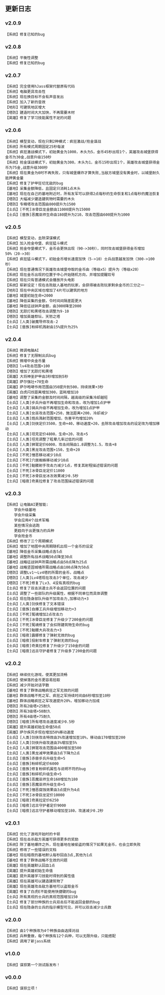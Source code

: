 ## 更新日志
### v2.0.9
    【系统】修复已知的bug
### v2.0.8
    【系统】平衡性调整
    【系统】修复已知的bug
### v2.0.7
    【系统】完全使用hJass框架代替原有代码
    【系统】电脑更具攻击性
    【系统】现在换目标不会有声音发出
    【系统】加入了新的音效
    【地形】可建筑地区增大
    【塔防】建造时间大大加快，不再需要木材
    【英雄】修复了学习技能属性不足的问题
### v2.0.6
    【系统】模型变动，现在只剩2种模式：疯狂激战/抢金谋战
    【系统】所有模式周期固定25秒每波
    【系统】疯狂激战模式下，初始黄金为1000，木头为5，金币45秒出现1个，英雄攻击城堡获得金币为30金,战意升级150秒
    【系统】抢金谋战模式下，初始黄金为300，木头为1，金币15秒出现1个，英雄攻击城堡获得金币为75金,战意升级300秒
    【系统】现在黄金为0时不再失败，只有城堡爆炸才算失败,当敌方城堡没有黄金时，以城堡耐久抵押黄金量
    【系统】修复了护甲狂切无敌的bug
    【基地】采集金额降低，且固定只消耗1点木头
    【基地】现在在自己的基地附近时，所有友军可以获得2点每秒的生命恢复和1点每秒的魔法恢复
    【塔防】大幅减少建造建筑物时需要的木头
    【塔防】专精塔攻击范围由800提升为1500
    【士兵】[不死]冰骨巨龙金额由11000提升为15000
    【士兵】[兽族]恶魔巫师生命由180提升为210，攻击范围由600提升为1000
### v2.0.5
    【系统】模型变动，去除深谋模式
    【系统】加入抢金夺堡、疯狂猛斗模式
    【系统】抢金夺堡模式下，金币会更快出现（90->30秒），同时攻击城堡获得金币增加50%（20->30）
    【系统】疯狂猛斗模式下，初始金币增长速度加快（5->10）士兵战意越发加快（300->100秒）
    【系统】现在普通情况下英雄攻击城堡夺取的金币由（等级x5）提升为（等级x20）
    【系统】现在金币出现的位置于中心开始随机方向，并增加提醒叹号
    【系统】现在只有普通模式会播放开头电影
    【系统】崭新设定！现在击败敌人基地的玩家，会获得被击败玩家剩余金币的三分之一
    【地形】现在中央区域也增加了4片可以建筑的地方
    【基地】城堡初始生命+2000
    【基地】降低采集的金额，令时间间隔差距更大
    【基地】降低征战钟声金额，由3000降至2000
    【塔防】无踪灯和黑塔攻击调整为9-10
    【塔防】增加英雄祭坛，天怒之塔
    【士兵】[人类]破魔导师攻击-2
    【士兵】[兽族]粉碎机溅射由15%提升为25%
### v2.0.4
    【系统】微调电脑AI
    【系统】修复了无限制出兵bug
    【系统】微增中央金币量
    【塔防】lv4攻击范围+100
    【塔防】增加了无踪灯和黑塔
    【英雄】大将神圣护甲由3秒增加到5秒
    【英雄】萨尔强壮+70生命
    【英雄】萨尔咆哮作用范围由350提升到500，持续效果+3秒
    【英雄】白虎闪烁距离增加300，蓝耗增加10
    【基地】调整了采集的金额及时间间隔，越高级的采集冷却越短
    【士兵】[人类]步兵升级不再增加生命和攻击，改为增加1点护甲
    【士兵】[人类]骑兵升级不再增加生命，改为增加1点护甲
    【士兵】[人类]女巫攻击范围+250，施法距离+200，冷却减少
    【士兵】[人类]炮兵溅射范围增加，伤害平均增加20%
    【士兵】[人类]剑侠定价3500，生命+40，移动速度+20，去除攻击增加攻击的设定改为增加移动
    【士兵】[人类]坦克定价4800，生命+20，攻击+5
    【士兵】[人类]坦克调整了眩晕几率过低的问题
    【士兵】[人类]狮鹫定价6000，攻击间隔由1.8调整为1.5，攻击+8
    【士兵】[人类]黑龙攻击范围+150，生命+20
    【士兵】[不死]憎恶移动减少10点
    【士兵】[不死]穴居蜘蛛移动减少10点
    【士兵】[不死]骷髅射手攻击力减少1点，修复其射程描述错误的问题
    【士兵】[不死]冰骨巨龙定价11000
    【士兵】[不死]冰骨巨龙冰冻效果减少0.5秒
    【士兵】[暗夜]奇美拉修复了攻击范围描述错误的问题
### v2.0.3
    【系统】让电脑AI更智能:
        学会升级基地
        学会升级采集
        学会应用4个战术军略
        某些情况会逃跑
        更趋向于出更强力的兵种
        学会抢金币
    【系统】修改了三个周期模式
    【系统】增加了地图中央周期随机出现一个金币的设定
    【基地】降低金币采集战略点各5点
    【基地】调整所有战术战略50点降至30点
    【基地】战略征战钟声所需战略点由50点降为25点
    【基地】战略坚固城墙所需战略点由100点降为50点
    【塔防】调整Lv1～Lv4塔的所需的金币，战略点
    【塔防】[人类]Lv4塔现在攻击3个单位，攻击减少
    【塔防】[不死]修复了Lv3、4没有真视的bug
    【士兵】修复了双击派遣士兵不会返回位置的问题
    【士兵】调整了一些部队的升级属性，根据不同单位而具体调整
    【士兵】现在隐身部队升级不加攻击力,加移动力+3
    【士兵】[人类]剑侠修复了文本错误
    【士兵】[兽族]自爆工兵升级增加移动力+3
    【士兵】[不死]冤魂增加2点攻击力
    【士兵】[不死]冰骨巨龙修复了升级少了200金的问题
    【士兵】[不死]冤魂修复了会扣除建筑物生命的bug
    【士兵】[不死]骷髅大兵攻击力+3
    【士兵】[暗夜]露娜修复了弹射无效的bug
    【士兵】[暗夜]投射车修复了弹射无效的bug
    【士兵】[暗夜]奇美拉修复了升级少了150金的问题
    【士兵】[暗夜]远古守护者修复了升级多了200金的问题
### v2.0.2
    【系统】继续优化游戏，使其更加流畅
    【系统】使掉落的金币更容易拾取
    【系统】减少开始对话字数
    【基地】修复了群体战略疯狂之军无效的问题
    【基地】群体战略不死之军、疯狂之军持续时间由6秒增加至10秒
    【基地】群体战略疯狂之军攻速提升20%，增加移动力加成
    【塔防】所有2级塔+25耐久
    【塔防】所有3级塔+50耐久
    【塔防】所有4级塔+75耐久
    【塔防】[暗夜]所有塔攻击速度减少0.5秒
    【英雄】提升英雄初始生命值50点
    【英雄】萨尔疾风步现在增加50%移动速度
    【士兵】[人类]剑侠攻击特效由3%攻速增加至10%，移动由170增加至200
    【士兵】[人类]剑侠升级攻速由3%增加至5%
    【士兵】[人类]狮鹫攻击范围由400增加至500
    【士兵】[人类]黑龙减甲效果由3点下降为2点
    【士兵】[兽族]赤兽步兵升级生命+5
    【士兵】[兽族]粉碎机定价6000
    【士兵】[兽族]修复粉碎机属性与说明不符的bug
    【士兵】[兽族]粉碎机升级生命+5
    【士兵】[兽族]恶魔巫师生命160增加为180
    【士兵】[兽族]恶魔巫师升级生命+5
    【士兵】[不死]憎恶腐蚀效果由3点提升为4点
    【士兵】[不死]冰骨巨龙定价10000
    【士兵】[暗夜]奇美拉定价6250
    【士兵】[暗夜]远古守护者定价9000
    【士兵】[暗夜]远古守护者移动增加至180，攻速减少0.2秒
### v2.0.1
    【系统】优化了游戏开始时的卡顿
    【系统】现在击杀敌方英雄可获得更多的奖励
    【系统】除了基地爆炸之外，现在基地在被偷盗的情况下如果无金币，也会立即失败
    【系统】修改了一些错误的文档
    【基地】现在暗夜的基地默认每秒回血3点,其他为1点
    【基地】修复了群体战略不生效的问题
    【英雄】现在英雄默认回血1点
    【英雄】提升英雄初始生命值
    【英雄】提升英雄学习技能时得到的属性值
    【英雄】现在英雄可以建造建筑物了
    【英雄】现在英雄攻击敌方基地可以盗取金币
    【英雄】修复了白虎E不能使用快捷键的bug
    【士兵】所有真视的士兵的真视范围增加150
    【士兵】修复了部分种族的士兵双击后不能返回金额的bug
    【士兵】现在隐身的士兵的指示模型可见，并可以双击减少士兵数
### v2.0.0
    【系统】由1个种族改为4个种族自由选择对战
    【系统】兵种重做，每个种族有12个兵种，可以无限升级，只能搭配
    【系统】调用了新jass系统
### v1.0.0
    【系统】谋掠第一个测试版发布！
### v0.0.0
    【系统】谋掠立项！
